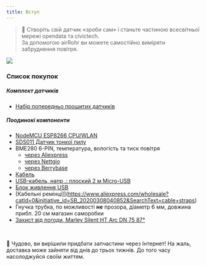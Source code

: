 ```yaml
---
title: Вступ
---
```

> 🚧 Створіть свій датчик «зроби сам» і станьте частиною всесвітньої мережі opendata та civictech. <br> За допомогою airRohr ви можете самостійно виміряти забруднення повітря.


<img src="../docs/airrohr/particulate-matter-air-quality-sensor-kit.jpeg"/>

### Список покупок
##### Комплект датчиків
* [Набір попередньо прошитих датчиків](https://nettigo.eu/products/luftdaten-org-pl-kit-sds011-bme280)

##### Поодинокі компоненти
* [NodeMCU ESP8266 CPU/WLAN](https://www.aliexpress.com/wholesale?groupsort=1&SortType=price_asc&SearchText=nodemcu+v3+esp8266+ch340)
* [SDS011 Датчик тонкої пилу](http://www.aliexpress.com/wholesale?groupsort=1&SortType=price_asc&SearchText=sds011) 
* BME280 6-PIN, температура, вологість та тиск повітря
  - [через Aliexpress](https://www.aliexpress.com/wholesale?catId=0&initiative_id=SB_20200308040440&SearchText=bme280+-5V+%2B3.3V)
  - [через Nettgio](https://nettigo.eu/products/module-pressure-humidity-and-temperature-sensor-bosch-bme280)
  - [через Berrybase](https://www.berrybase.de/bauelemente/sensoren-module/feuchtigkeit/bme680-breakout-board-4in1-sensor-f-252-r-temperatur-luftfeuchtigkeit-luftdruck-und-luftg-252-t)
* [Кабель](http://www.aliexpress.com/wholesale?groupsort=1&SortType=price_asc&SearchText=Dupont+cable+20cm+female-female)
* [USB-кабель, напр .: плоский 2 м Micro-USB](https://www.aliexpress.com/wholesale?catId=0&initiative_id=SB_20200308040708&SearchText=micro+usb+flat+cable+2m)
* [Блок живлення USB](https://www.aliexpress.com/wholesale?catId=0&initiative_id=SB_20200308040834&SearchText=single+micro+usb+eu+power+supply)
* [Кабельні ремінці]](https://www.aliexpress.com/wholesale?catId=0&initiative_id=SB_20200308040852&SearchText=cable+straps)
* Гнучка трубка, по можливості **не** прозора, діаметр 6 мм, довжина прибл. 20 см магазин саморобки
* [Захист від погоди, Marley Silent HT Arc DN 75 87°](https://www.bauhaus.info/rohrsysteme/marley-ht-bogen-/p/13625028)


<br>

🙌 Чудово, ви вирішили придбати запчастини через Інтернет!
На жаль, доставка може зайняти від днів до трьох тижнів.
До того часу насолоджуйся своїм життям️.